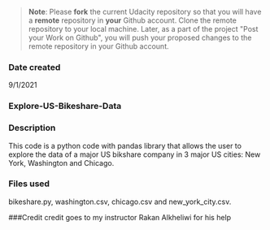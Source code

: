 >**Note**: Please **fork** the current Udacity repository so that you will have a **remote** repository in **your** Github account. Clone the remote repository to your local machine. Later, as a part of the project "Post your Work on Github", you will push your proposed changes to the remote repository in your Github account.

### Date created
9/1/2021

### Explore-US-Bikeshare-Data


### Description
This code is a python code with pandas library that allows the user to explore the data of a major US bikshare company in 3 major US cities: New York, Washington and Chicago.

### Files used
bikeshare.py, washington.csv, chicago.csv and new_york_city.csv.

###Credit
credit goes to my instructor Rakan Alkheliwi for his help 
